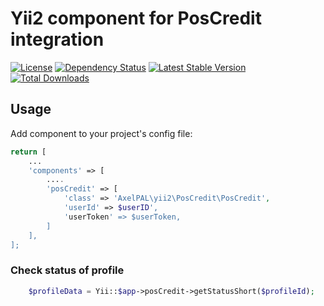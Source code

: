 # Yii2 component for PosCredit integration

[![License](https://poser.pugx.org/axelpal/yii2-poscredit/license)](https://packagist.org/packages/axelpal/yii2-poscredit)
[![Dependency Status](https://www.versioneye.com/user/projects/5a74314f0fb24f20ef856f1b/badge.svg?style=flat)](https://www.versioneye.com/user/projects/5a74314f0fb24f20ef856f1b)
[![Latest Stable Version](https://poser.pugx.org/axelpal/yii2-poscredit/v/stable)](https://packagist.org/packages/axelpal/yii2-poscredit)
[![Total Downloads](https://poser.pugx.org/axelpal/yii2-poscredit/downloads)](https://packagist.org/packages/axelpal/yii2-poscredit)

## Usage
Add component to your project's config file:
```php
return [
    ...
    'components' => [
        ....
        'posCredit' => [
            'class' => 'AxelPAL\yii2\PosCredit\PosCredit',
            'userId' => $userID',
            'userToken' => $userToken,
        ]
    ],
];
```

### Check status of profile
```php
    $profileData = Yii::$app->posCredit->getStatusShort($profileId);
```